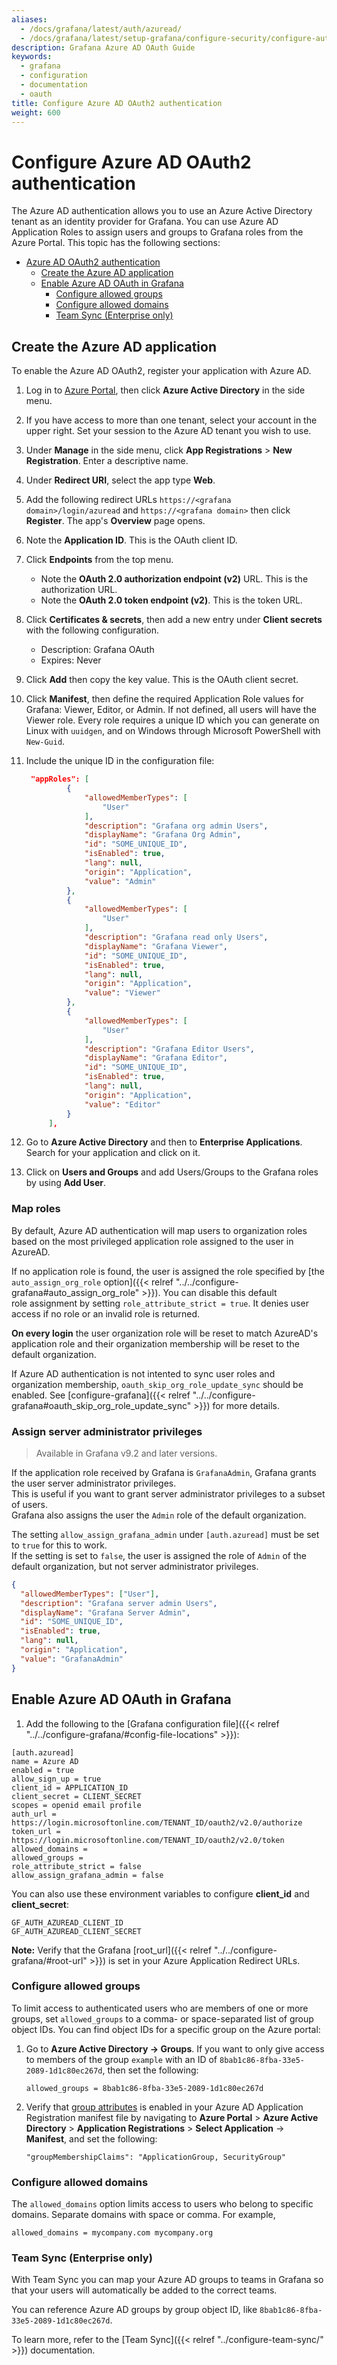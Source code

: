 ```yaml
---
aliases:
  - /docs/grafana/latest/auth/azuread/
  - /docs/grafana/latest/setup-grafana/configure-security/configure-authentication/azuread/
description: Grafana Azure AD OAuth Guide
keywords:
  - grafana
  - configuration
  - documentation
  - oauth
title: Configure Azure AD OAuth2 authentication
weight: 600
---
```


# Configure Azure AD OAuth2 authentication

The Azure AD authentication allows you to use an Azure Active Directory tenant as an identity provider for Grafana. You can use Azure AD Application Roles to assign users and groups to Grafana roles from the Azure Portal. This topic has the following sections:

- [Azure AD OAuth2 authentication](#azure-ad-oauth2-authentication)
  - [Create the Azure AD application](#create-the-azure-ad-application)
  - [Enable Azure AD OAuth in Grafana](#enable-azure-ad-oauth-in-grafana)
    - [Configure allowed groups](#configure-allowed-groups)
    - [Configure allowed domains](#configure-allowed-domains)
    - [Team Sync (Enterprise only)](#team-sync-enterprise-only)

## Create the Azure AD application

To enable the Azure AD OAuth2, register your application with Azure AD.

1. Log in to [Azure Portal](https://portal.azure.com), then click **Azure Active Directory** in the side menu.

1. If you have access to more than one tenant, select your account in the upper right. Set your session to the Azure AD tenant you wish to use.

1. Under **Manage** in the side menu, click **App Registrations** > **New Registration**. Enter a descriptive name.

1. Under **Redirect URI**, select the app type **Web**.

1. Add the following redirect URLs `https://<grafana domain>/login/azuread` and `https://<grafana domain>` then click **Register**. The app's **Overview** page opens.

1. Note the **Application ID**. This is the OAuth client ID.

1. Click **Endpoints** from the top menu.

   - Note the **OAuth 2.0 authorization endpoint (v2)** URL. This is the authorization URL.
   - Note the **OAuth 2.0 token endpoint (v2)**. This is the token URL.

1. Click **Certificates & secrets**, then add a new entry under **Client secrets** with the following configuration.

   - Description: Grafana OAuth
   - Expires: Never

1. Click **Add** then copy the key value. This is the OAuth client secret.

1. Click **Manifest**, then define the required Application Role values for Grafana: Viewer, Editor, or Admin. If not defined, all users will have the Viewer role. Every role requires a unique ID which you can generate on Linux with `uuidgen`, and on Windows through Microsoft PowerShell with `New-Guid`.

1. Include the unique ID in the configuration file:

   ```json
   	"appRoles": [
   			{
   				"allowedMemberTypes": [
   					"User"
   				],
   				"description": "Grafana org admin Users",
   				"displayName": "Grafana Org Admin",
   				"id": "SOME_UNIQUE_ID",
   				"isEnabled": true,
   				"lang": null,
   				"origin": "Application",
   				"value": "Admin"
   			},
   			{
   				"allowedMemberTypes": [
   					"User"
   				],
   				"description": "Grafana read only Users",
   				"displayName": "Grafana Viewer",
   				"id": "SOME_UNIQUE_ID",
   				"isEnabled": true,
   				"lang": null,
   				"origin": "Application",
   				"value": "Viewer"
   			},
   			{
   				"allowedMemberTypes": [
   					"User"
   				],
   				"description": "Grafana Editor Users",
   				"displayName": "Grafana Editor",
   				"id": "SOME_UNIQUE_ID",
   				"isEnabled": true,
   				"lang": null,
   				"origin": "Application",
   				"value": "Editor"
   			}
   		],
   ```

1. Go to **Azure Active Directory** and then to **Enterprise Applications**. Search for your application and click on it.

1. Click on **Users and Groups** and add Users/Groups to the Grafana roles by using **Add User**.

### Map roles

By default, Azure AD authentication will map users to organization roles based on the most privileged application role assigned to the user in AzureAD.

If no application role is found, the user is assigned the role specified by
[the `auto_assign_org_role` option]({{< relref "../../configure-grafana#auto_assign_org_role" >}}).
You can disable this default role assignment by setting `role_attribute_strict = true`.
It denies user access if no role or an invalid role is returned.

**On every login** the user organization role will be reset to match AzureAD's application role and
their organization membership will be reset to the default organization.

If Azure AD authentication is not intented to sync user roles and organization membership,
`oauth_skip_org_role_update_sync` should be enabled.
See [configure-grafana]({{< relref "../../configure-grafana#oauth_skip_org_role_update_sync" >}}) for more details.

### Assign server administrator privileges

> Available in Grafana v9.2 and later versions.

If the application role received by Grafana is `GrafanaAdmin`, Grafana grants the user server administrator privileges.  
This is useful if you want to grant server administrator privileges to a subset of users.  
Grafana also assigns the user the `Admin` role of the default organization.

The setting `allow_assign_grafana_admin` under `[auth.azuread]` must be set to `true` for this to work.  
If the setting is set to `false`, the user is assigned the role of `Admin` of the default organization, but not server administrator privileges.

```json
{
  "allowedMemberTypes": ["User"],
  "description": "Grafana server admin Users",
  "displayName": "Grafana Server Admin",
  "id": "SOME_UNIQUE_ID",
  "isEnabled": true,
  "lang": null,
  "origin": "Application",
  "value": "GrafanaAdmin"
}
```

## Enable Azure AD OAuth in Grafana

1. Add the following to the [Grafana configuration file]({{< relref "../../configure-grafana/#config-file-locations" >}}):

```
[auth.azuread]
name = Azure AD
enabled = true
allow_sign_up = true
client_id = APPLICATION_ID
client_secret = CLIENT_SECRET
scopes = openid email profile
auth_url = https://login.microsoftonline.com/TENANT_ID/oauth2/v2.0/authorize
token_url = https://login.microsoftonline.com/TENANT_ID/oauth2/v2.0/token
allowed_domains =
allowed_groups =
role_attribute_strict = false
allow_assign_grafana_admin = false
```

You can also use these environment variables to configure **client_id** and **client_secret**:

```
GF_AUTH_AZUREAD_CLIENT_ID
GF_AUTH_AZUREAD_CLIENT_SECRET
```

**Note:** Verify that the Grafana [root_url]({{< relref "../../configure-grafana/#root-url" >}}) is set in your Azure Application Redirect URLs.

### Configure allowed groups

To limit access to authenticated users who are members of one or more groups, set `allowed_groups`
to a comma- or space-separated list of group object IDs. You can find object IDs for a specific group on the Azure portal:

1. Go to **Azure Active Directory -> Groups**. If you want to only give access to members of the group `example` with an ID of `8bab1c86-8fba-33e5-2089-1d1c80ec267d`, then set the following:

   ```
   allowed_groups = 8bab1c86-8fba-33e5-2089-1d1c80ec267d
   ```

1. Verify that [group attributes](https://docs.microsoft.com/en-us/azure/active-directory/hybrid/how-to-connect-fed-group-claims#configure-the-azure-ad-application-registration-for-group-attributes) is enabled in your Azure AD Application Registration manifest file by navigating to **Azure Portal** > **Azure Active Directory** > **Application Registrations** > **Select Application** -> **Manifest**, and set the following:

   ```
   "groupMembershipClaims": "ApplicationGroup, SecurityGroup"
   ```

### Configure allowed domains

The `allowed_domains` option limits access to users who belong to specific domains. Separate domains with space or comma. For example,

```
allowed_domains = mycompany.com mycompany.org
```

### Team Sync (Enterprise only)

With Team Sync you can map your Azure AD groups to teams in Grafana so that your users will automatically be added to
the correct teams.

You can reference Azure AD groups by group object ID, like `8bab1c86-8fba-33e5-2089-1d1c80ec267d`.

To learn more, refer to the [Team Sync]({{< relref "../configure-team-sync/" >}}) documentation.
